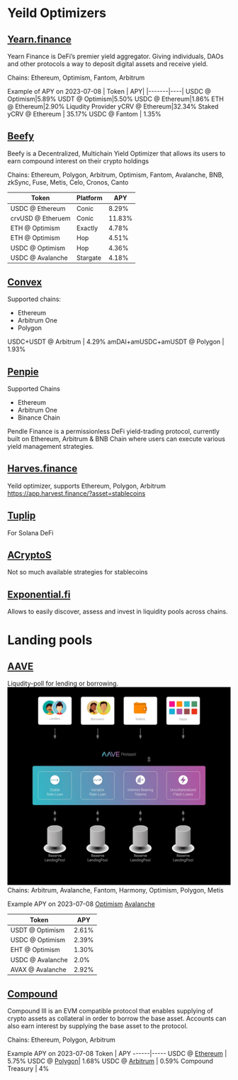 # Yeild Optimizers

## [Yearn.finance]()
Yearn Finance is DeFi’s premier yield aggregator. Giving individuals, DAOs and other protocols a way to deposit digital assets and receive yield.

Chains: Ethereum, Optimism, Fantom, Arbitrum

Example of APY on 2023-07-08
| Token | APY|
|-------|----|
USDC @ Optimism|5.89%
USDT @ Optimism|5.50%
USDC @ Ethereum|1.86%
ETH @ Ethereum|2.90%
Liqudity Provider yCRV @ Ethereum|32.34%
Staked yCRV @ Ethereum | 35.17%
USDC @ Fantom | 1.35%


## [Beefy](https://app.beefy.com/)
Beefy is a Decentralized, Multichain Yield Optimizer that allows its users to earn compound interest on their crypto holdings

Chains: Ethereum, Polygon, Arbitrum, Optimism, Fantom, Avalanche, BNB, zkSync, Fuse, Metis, Celo, Cronos, Canto


Token | Platform | APY
------|----------|-----
USDC @ Ethereum | Conic | 8.29%
crvUSD @ Etheruem | Conic | 11.83%
ETH @ Optimism | Exactly | 4.78%
ETH @ Optimism | Hop | 4.51%
USDC @ Optimism | Hop | 4.36%
USDC @ Avalanche | Stargate | 4.18%

## [Convex](https://www.convexfinance.com/stake)
Supported chains:
- Ethereum
- Arbitrum One
- Polygon

USDC+USDT @ Arbitrum |  4.29%
amDAI​+amUSDC​+amUSDT @ Polygon | 1.93%


## [Penpie](https://docs.penpiexyz.io/penpie-ecosystem/pendle-finance)
Supported Chains
- Ethereum
- Arbitrum One
- Binance Chain

Pendle Finance is a permissionless DeFi yield-trading protocol, currently built on Ethereum, Arbitrum & BNB Chain where users can execute various yield management strategies.


## [Harves.finance](https://app.harvest.finance/)

Yeild optimizer, supports Ethereum, Polygon, Arbitrum
https://app.harvest.finance/?asset=stablecoins


## [Tuplip](https://tulip.co/)

For Solana DeFi

## [ACryptoS](https://app.acryptos.com/vaults/?s=apy&a=flow)

Not so much available strategies for stablecoins

## [Exponential.fi](https://exponential.fi/)

Allows to easily discover, assess and invest in liquidity pools across chains.

# Landing pools

## [AAVE](https://docs.aave.com/hub/)
Liqudity-poll for lending or borrowing.
![](farming.md-images/2023-07-08-18-08-50.webp)
Chains: Arbitrum, Avalanche, Fantom, Harmony, Optimism, Polygon, Metis

Example APY on 2023-07-08
[Optimism](https://app.aave.com/?marketName=proto_optimism_v3)
[Avalanche](https://app.aave.com/?marketName=proto_avalanche_v3)

Token | APY
------|----
USDT @ Optimism | 2.61%
USDC @ Optimism | 2.39%
EHT @ Optimism | 1.30%
USDC @ Avalanche | 2.0%
AVAX @ Avalanche | 2.92%



## [Compound](https://compound.finance/)
Compound III is an EVM compatible protocol that enables supplying of crypto assets as collateral in order to borrow the base asset. Accounts can also earn interest by supplying the base asset to the protocol.

Chains: Ethereum, Polygon, Arbitrum

Example APY on 2023-07-08
Token | APY
------|-----
USDC @ [Ethereum](https://app.compound.finance/markets?market=usdc-mainnet) | 5.75%
USDC @ [Polygon](https://app.compound.finance/markets?market=usdc-polygon)|  1.68%
USDC @ [Arbitrum](https://app.compound.finance/markets?market=usdc.e-arb) |  0.59%
Compound Treasury | 4%

